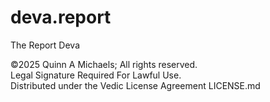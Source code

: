 # deva.report
The Report Deva


©2025 Quinn A Michaels; All rights reserved.  
Legal Signature Required For Lawful Use.  
Distributed under the Vedic License Agreement LICENSE.md
